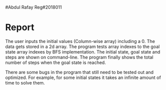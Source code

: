 #Abdul Rafay Reg#2018011
# Report 
The user inputs the initial values (Column-wise array) including a 0. The data gets stored in a 2d array. The program tests array  indexes to the goal state array indexes by BFS implementation. The initial state, goal state and steps are shown on command-line. The program finally shows the total number of steps when the goal state is reached.

There are some bugs in the program that still need to be tested out and optimized. For example, for some initial states it takes an infinite amount of time to solve them.
